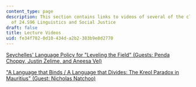 ```yaml
---
content_type: page
description: This section contains links to videos of several of the class sessions
  of 24.S96 Linguistics and Social Justice
draft: false
title: Lecture Videos
uid: fe34f782-0d10-434d-a2b2-383b9e8d2770
---
```

[Seychelles' Language Policy for "Leveling the Field" (Guests: Penda Choppy, Justin Zelime, and Aneesa Vel)](https://www.facebook.com/watch/live/?ref=watch_permalink&v=1106464093514859)

["A Language that Binds / A Language that Divides: The Kreol Paradox in Mauritius" (Guest: Nicholas Natchoo)](https://www.facebook.com/mithaiti/videos/1480217725696400/)